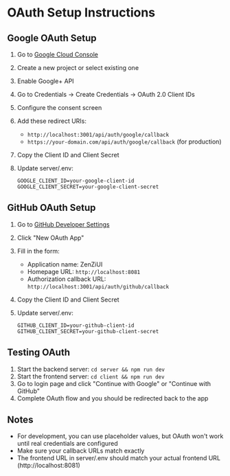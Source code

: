 # OAuth Setup Instructions

## Google OAuth Setup

1. Go to [Google Cloud Console](https://console.cloud.google.com/)
2. Create a new project or select existing one
3. Enable Google+ API
4. Go to Credentials → Create Credentials → OAuth 2.0 Client IDs
5. Configure the consent screen
6. Add these redirect URIs:
   - `http://localhost:3001/api/auth/google/callback`
   - `https://your-domain.com/api/auth/google/callback` (for production)

7. Copy the Client ID and Client Secret
8. Update server/.env:
   ```
   GOOGLE_CLIENT_ID=your-google-client-id
   GOOGLE_CLIENT_SECRET=your-google-client-secret
   ```

## GitHub OAuth Setup

1. Go to [GitHub Developer Settings](https://github.com/settings/developers)
2. Click "New OAuth App"
3. Fill in the form:
   - Application name: ZenZiUI
   - Homepage URL: `http://localhost:8081`
   - Authorization callback URL: `http://localhost:3001/api/auth/github/callback`

4. Copy the Client ID and Client Secret
5. Update server/.env:
   ```
   GITHUB_CLIENT_ID=your-github-client-id
   GITHUB_CLIENT_SECRET=your-github-client-secret
   ```

## Testing OAuth

1. Start the backend server: `cd server && npm run dev`
2. Start the frontend server: `cd client && npm run dev`
3. Go to login page and click "Continue with Google" or "Continue with GitHub"
4. Complete OAuth flow and you should be redirected back to the app

## Notes

- For development, you can use placeholder values, but OAuth won't work until real credentials are configured
- Make sure your callback URLs match exactly
- The frontend URL in server/.env should match your actual frontend URL (http://localhost:8081)
